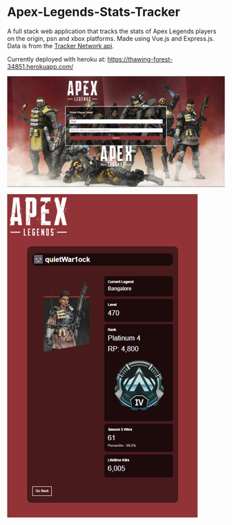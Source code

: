 # Apex-Legends-Stats-Tracker
A full stack web application that tracks the stats of Apex Legends players on the origin, psn and xbox platforms. Made using Vue.js and Express.js. Data is from the [Tracker Network api](https://tracker.gg).

Currently deployed with heroku at: https://thawing-forest-34851.herokuapp.com/



![Home Screenshot](https://github.com/charathmathew/Apex-Legends-Stats-Tracker/blob/master/SearchCapture.PNG?raw=true)


![Profile Stats Screenshot](https://github.com/charathmathew/Apex-Legends-Stats-Tracker/blob/master/ProfileCapture.PNG?raw=true)
